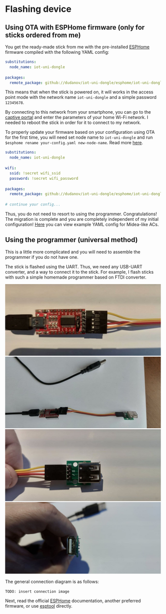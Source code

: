 # Flashing device

## Using OTA with ESPHome firmware (only for sticks ordered from me)

You get the ready-made stick from me with the pre-installed [ESPHome](https://esphome.io) firmware compiled with the following YAML config:

```yaml
substitutions:
  node_name: iot-uni-dongle

packages:
  remote_package: github://dudanov/iot-uni-dongle/esphome/iot-uni-dongle.yaml
```

This means that when the stick is powered on, it will works in the access point mode with the network name `iot-uni-dongle` and a simple password `12345678`.

By connecting to this network from your smartphone, you can go to the [captive portal](https://esphome.io/components/captive_portal.html) and enter the parameters of your home Wi-Fi network. I needed to reboot the stick in order for it to connect to my network.

To properly update your firmware based on your configuration using OTA for the first time, you will need set node name to `iot-uni-dongle` and run `$esphome rename your-config.yaml new-node-name`. Read more [here](https://esphome.io/components/esphome.html#changing-esphome-node-name).

```yaml
substitutions:
  node_name: iot-uni-dongle

wifi:
  ssid: !secret wifi_ssid
  password: !secret wifi_password

packages:
  remote_package: github://dudanov/iot-uni-dongle/esphome/iot-uni-dongle.yaml

# continue your config...
```

Thus, you do not need to resort to using the programmer. Congratulations! The migration is complete and you are completely independent of my initial configuration!
[Here](midea-esphome-example.yaml) you can view example YAML config for Midea-like ACs.

## Using the programmer (universal method)

This is a little more complicated and you will need to assemble the programmer if you do not have one.

The stick is flashed using the UART. Thus, we need any USB-UART converter, and a way to connect it to the stick. For example, I flash sticks with such a simple homemade programmer based on FTDI converter.

![1](images/prg01.jpg)
![2](images/prg02.jpg)
![3](images/prg03.jpg)
![4](images/prg04.jpg) 

The general connection diagram is as follows:

`TODO: insert connection image`

Next, read the official [ESPHome](https://esphome.io/guides/getting_started_command_line.html#first-uploading) documentation, another preferred firmware, or use [esptool](https://github.com/espressif/esptool) directly.

